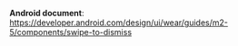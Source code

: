 **Android document**: https://developer.android.com/design/ui/wear/guides/m2-5/components/swipe-to-dismiss
